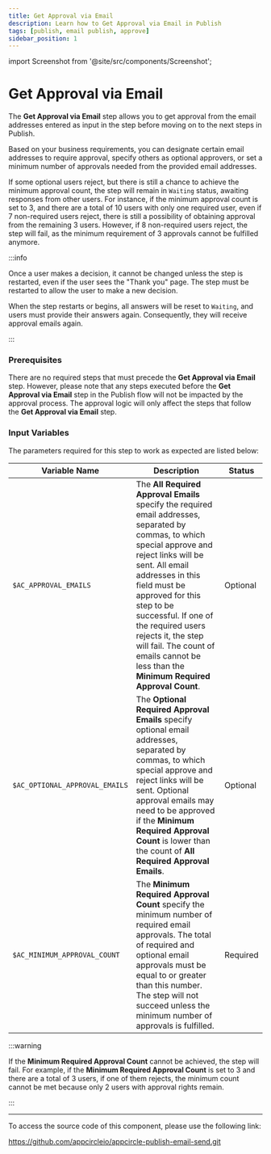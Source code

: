```yaml
---
title: Get Approval via Email
description: Learn how to Get Approval via Email in Publish
tags: [publish, email publish, approve]
sidebar_position: 1
---
```


import Screenshot from '@site/src/components/Screenshot';

# Get Approval via Email

The **Get Approval via Email** step allows you to get approval from the email addresses entered as input in the step before moving on to the next steps in Publish.

Based on your business requirements, you can designate certain email addresses to require approval, specify others as optional approvers, or set a minimum number of approvals needed from the provided email addresses.

If some optional users reject, but there is still a chance to achieve the minimum approval count, the step will remain in `Waiting` status, awaiting responses from other users. For instance, if the minimum approval count is set to 3, and there are a total of 10 users with only one required user, even if 7 non-required users reject, there is still a possibility of obtaining approval from the remaining 3 users. However, if 8 non-required users reject, the step will fail, as the minimum requirement of 3 approvals cannot be fulfilled anymore.

:::info

Once a user makes a decision, it cannot be changed unless the step is restarted, even if the user sees the "Thank you" page. The step must be restarted to allow the user to make a new decision.

When the step restarts or begins, all answers will be reset to `Waiting`, and users must provide their answers again. Consequently, they will receive approval emails again.

:::

### Prerequisites

There are no required steps that must precede the **Get Approval via Email** step. However, please note that any steps executed before the **Get Approval via Email** step in the Publish flow will not be impacted by the approval process. The approval logic will only affect the steps that follow the **Get Approval via Email** step.

### Input Variables

The parameters required for this step to work as expected are listed below:

<Screenshot url='https://cdn.appcircle.io/docs/assets/common-publishflow-components-approval-email.png'/>

| Variable Name                  | Description                                                                                                                                                                                                                                        | Status   |
| ------------------------------ | ------------------------------------------------------------------------------------------------------------------------------------------------------------------------------------------------------------------------------------------------------ | -------- |
| `$AC_APPROVAL_EMAILS`          | The **All Required Approval Emails** specify the required email addresses, separated by commas, to which special approve and reject links will be sent. All email addresses in this field must be approved for this step to be successful. If one of the required users rejects it, the step will fail. The count of emails cannot be less than the **Minimum Required Approval Count**.                    | Optional |
| `$AC_OPTIONAL_APPROVAL_EMAILS` | The **Optional Required Approval Emails** specify optional email addresses, separated by commas, to which special approve and reject links will be sent. Optional approval emails may need to be approved if the **Minimum Required Approval Count** is lower than the count of **All Required Approval Emails**.                            | Optional |
| `$AC_MINIMUM_APPROVAL_COUNT`   | The **Minimum Required Approval Count** specify the minimum number of required email approvals. The total of required and optional email approvals must be equal to or greater than this number. The step will not succeed unless the minimum number of approvals is fulfilled.                                                     | Required |


:::warning

If the **Minimum Required Approval Count** cannot be achieved, the step will fail. For example, if the **Minimum Required Approval Count** is set to 3 and there are a total of 3 users, if one of them rejects, the minimum count cannot be met because only 2 users with approval rights remain.

:::

---

To access the source code of this component, please use the following link:

https://github.com/appcircleio/appcircle-publish-email-send.git